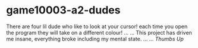 # game10003-a2-dudes

There are four lil dude who like to look at your cursor!
each time you open the program they will take on a different colour!
...
...
This project has driven me insane, everything broke including my mental state.
...
...
*Thumbs Up*
